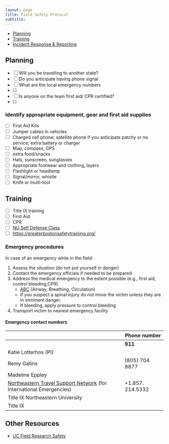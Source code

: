 ```yaml
---
layout: page
title: Field Safety Protocol
subtitle: 
---
```


- [Planning](#planning)
- [Training](#training)
- [Incident Response & Reporting](#emergency-procedures)


## Planning

- [ ] Will you be travelling to another state?
- [ ] Do you anticipate having phone signal
- [ ] What are the local emergency numbers
- [ ] 
- [ ] Is anyone on the team first aid/ CPR certified?
- [ ] 

### Identify appropriate equipment, gear and first aid supplies

- [ ] First Aid Kits
- [ ] Jumper cables in vehicles
- [ ] Charged cell phone; satellite phone if you anticipate patchy or no service; extra battery or charger 
- [ ] Map, compass, GPS
- [ ] extra food/snacks
- [ ] Hats, sunscreen, sunglasses
- [ ] Appropriate footwear and clothing, layers
- [ ] Flashlight or headlamp
- [ ] Signal/mirror, whistle
- [ ] Knife or multi-tool 

## Training

- [ ] Title IX training
- [ ] First Aid
- [ ] CPR
- [ ] [NU Self Defense Class](https://nupd.northeastern.edu/our-services/safety-training/)
- [ ] https://greaterbostonsafetytraining.org/

### Emergency procedures

In case of an emergency while in the field:
1. Assess the situation (do not put yourself in danger)
2. Contact the emergency officials if needed to be prepared
3. Address the medical emergency to the extent possible (e.g., first aid, control bleeding,CPR)
    - [ABC](https://en.wikipedia.org/wiki/ABC_(medicine)) (Airway, Breathing, Circulation)
    - if you suspect a spinal injury do not move the victim unless they are in imminent danger.
    - If bleeding, apply pressure to control bleeding  
4. Transport victim to nearest emergency facility

#### Emergency contact numbers
|| Phone number|
|---|---|
||**911**|
|Katie Lotterhos (PI)|| 
|Remy Gatins |(805) 704 8877|
|Madeline Eppley||
|[Northeastern Travel Support Network](https://provost.northeastern.edu/international-travel/health-safety/emergency-assistance/) (for International Emergencies)|+1.857. 214.5332|
|Title IX Northeastern University||
|Title IX || 

## Other Resources

- [UC Field Research Safety](https://www.ucop.edu/safety-and-loss-prevention/_files/field-research-safety/uc-field-research-safety-manual.pdf)
